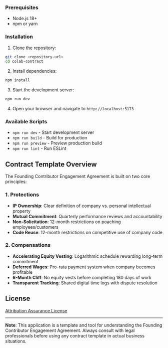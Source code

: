 ### Prerequisites
- Node.js 18+ 
- npm or yarn

### Installation
1. Clone the repository:
```bash
git clone <repository-url>
cd colab-contract
```

2. Install dependencies:
```bash
npm install
```

3. Start the development server:
```bash
npm run dev
```

4. Open your browser and navigate to `http://localhost:5173`

### Available Scripts

- `npm run dev` - Start development server
- `npm run build` - Build for production
- `npm run preview` - Preview production build
- `npm run lint` - Run ESLint


## Contract Template Overview

The Founding Contributor Engagement Agreement is built on two core principles:

### 1. Protections
- **IP Ownership**: Clear definition of company vs. personal intellectual property
- **Mutual Commitment**: Quarterly performance reviews and accountability
- **Non-Solicitation**: 12-month restrictions on poaching employees/customers
- **Code Reuse**: 12-month restrictions on competitive use of company code

### 2. Compensations
- **Accelerating Equity Vesting**: Logarithmic schedule rewarding long-term commitment
- **Deferred Wages**: Pro-rata payment system when company becomes profitable
- **6-Month Cliff**: No equity vests before completing 180 days of work
- **Transparent Tracking**: Shared digital time logs with dispute resolution

## License

[Attribution Assurance License](LICENSE.md)


---

**Note**: This application is a template and tool for understanding the Founding Contributor Engagement Agreement. Always consult with legal professionals before using any contract template in actual business situations.
